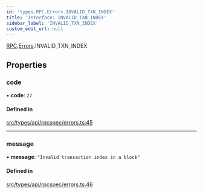 ```yaml
---
id: 'types.RPC.Errors.INVALID_TXN_INDEX'
title: 'Interface: INVALID_TXN_INDEX'
sidebar_label: 'INVALID_TXN_INDEX'
custom_edit_url: null
---
```


[RPC](../namespaces/types.RPC.md).[Errors](../namespaces/types.RPC.Errors.md).INVALID_TXN_INDEX

## Properties

### code

• **code**: `27`

#### Defined in

[src/types/api/rpcspec/errors.ts:45](https://github.com/starknet-io/starknet.js/blob/v5.24.2/src/types/api/rpcspec/errors.ts#L45)

---

### message

• **message**: `"Invalid transaction index in a block"`

#### Defined in

[src/types/api/rpcspec/errors.ts:46](https://github.com/starknet-io/starknet.js/blob/v5.24.2/src/types/api/rpcspec/errors.ts#L46)
